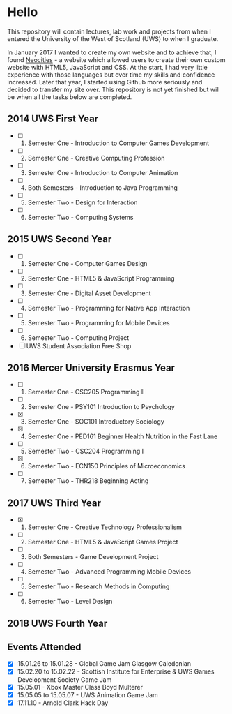 # Hello

This repository will contain lectures, lab work and projects from when I entered the University of the West of Scotland (UWS) to when I graduate.

In January 2017 I wanted to create my own website and to achieve that, I found [Neocities](https://neocities.org/) - a website which allowed users to create their own custom website with HTML5, JavaScript and CSS. At the start, I had very little experience with those languages but over time my skills and confidence increased. Later that year, I started using Github more seriously and decided to transfer my site over. This repository is not yet finished but will be when all the tasks below are completed.

## 2014 UWS First Year
- [ ] 1) Semester One - Introduction to Computer Games Development
- [ ] 2) Semester One - Creative Computing Profession
- [ ] 3) Semester One - Introduction to Computer Animation
- [ ] 4) Both Semesters - Introduction to Java Programming
- [ ] 5) Semester Two - Design for Interaction
- [ ] 6) Semester Two - Computing Systems

## 2015 UWS Second Year
- [ ] 1) Semester One - Computer Games Design
- [ ] 2) Semester One - HTML5 & JavaScript Programming
- [ ] 3) Semester One - Digital Asset Development
- [ ] 4) Semester Two - Programming for Native App Interaction
- [ ] 5) Semester Two - Programming for Mobile Devices
- [ ] 6) Semester Two - Computing Project
- [ ] UWS Student Association Free Shop

## 2016 Mercer University Erasmus Year
- [ ] 1) Semester One - CSC205 Programming II
- [ ] 2) Semester One - PSY101 Introduction to Psychology
- [x] 3) Semester One - SOC101 Introductory Sociology
- [x] 4) Semester One - PED161 Beginner Health Nutrition in the Fast Lane
- [ ] 5) Semester Two - CSC204 Programming I
- [x] 6) Semester Two - ECN150 Principles of Microeconomics
- [ ] 7) Semester Two - THR218 Beginning Acting

## 2017 UWS Third Year
- [x] 1) Semester One - Creative Technology Professionalism
- [ ] 2) Semester One - HTML5 & JavaScript Games Project
- [ ] 3) Both Semesters - Game Development Project
- [ ] 4) Semester Two - Advanced Programming Mobile Devices
- [ ] 5) Semester Two - Research Methods in Computing
- [ ] 6) Semester Two - Level Design

## 2018 UWS Fourth Year


## Events Attended
- [x] 15.01.26 to 15.01.28 - Global Game Jam Glasgow Caledonian
- [x] 15.02.20 to 15.02.22 - Scottish Institute for Enterprise & UWS Games Development Society Game Jam
- [x] 15.05.01 - Xbox Master Class Boyd Multerer
- [x] 15.05.05 to 15.05.07 - UWS Animation Game Jam
- [x] 17.11.10 - Arnold Clark Hack Day
